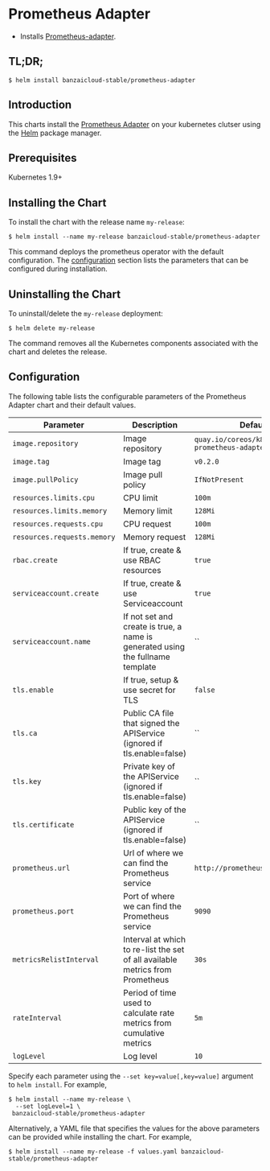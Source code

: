 # Prometheus Adapter

* Installs [Prometheus-adapter](https://github.com/DirectXMan12/k8s-prometheus-adapter).

## TL;DR;

```console
$ helm install banzaicloud-stable/prometheus-adapter
```

## Introduction

This charts install the [Prometheus Adapter](https://github.com/DirectXMan12/k8s-prometheus-adapter) on your kubernetes clutser using the [Helm](https://helm.sh) package manager.

## Prerequisites
Kubernetes 1.9+

## Installing the Chart

To install the chart with the release name `my-release`:

```console
$ helm install --name my-release banzaicloud-stable/prometheus-adapter
```

This command deploys the prometheus operator with the default configuration. The [configuration](#configuration) section lists the parameters that can be configured during installation.

## Uninstalling the Chart

To uninstall/delete the `my-release` deployment:

```console
$ helm delete my-release
```
The command removes all the Kubernetes components associated with the chart and deletes the release.

## Configuration

The following table lists the configurable parameters of the Prometheus Adapter chart and their default values.

| Parameter                       | Description                                                                     | Default                                     |
| ------------------------------- | ------------------------------------------------------------------------------- | --------------------------------------------|
| `image.repository`              | Image repository                                                                | `quay.io/coreos/k8s-prometheus-adapter-amd64` |
| `image.tag`                     | Image tag                                                                       | `v0.2.0`                                    |
| `image.pullPolicy`              | Image pull policy                                                               | `IfNotPresent`                              |
| `resources.limits.cpu`          | CPU limit                                                                       | `100m`                                      |
| `resources.limits.memory`       | Memory limit                                                                    | `128Mi`                                     |
| `resources.requests.cpu`        | CPU request                                                                     | `100m`                                      |
| `resources.requests.memory`     | Memory request                                                                  | `128Mi`                                     |
| `rbac.create`                   | If true, create & use RBAC resources                                            | `true`                                      |
| `serviceaccount.create`         | If true, create & use Serviceaccount                                            | `true`                                      |
| `serviceaccount.name`           | If not set and create is true, a name is generated using the fullname template  | ``                                          |
| `tls.enable`                    | If true, setup & use secret for TLS                                             | `false`                                     |
| `tls.ca`                        | Public CA file that signed the APIService (ignored if tls.enable=false)         | ``                                          |
| `tls.key`                       | Private key of the APIService (ignored if tls.enable=false)                     | ``                                          |
| `tls.certificate`               | Public key of the APIService (ignored if tls.enable=false)                      | ``                                          |
| `prometheus.url`                | Url of where we can find the Prometheus service                                 | `http://prometheus.default.svc`             |
| `prometheus.port`               | Port of where we can find the Prometheus service                                | `9090`                                      |
| `metricsRelistInterval`         | Interval at which to re-list the set of all available metrics from Prometheus   | `30s`                                       |
| `rateInterval`                  | Period of time used to calculate rate metrics from cumulative metrics           | `5m`                                        |
| `logLevel`                      | Log level                                                                       | `10`                                        |

Specify each parameter using the `--set key=value[,key=value]` argument to `helm install`. For example,

```console
$ helm install --name my-release \
  --set logLevel=1 \
 banzaicloud-stable/prometheus-adapter
```

Alternatively, a YAML file that specifies the values for the above parameters can be provided while installing the chart. For example,

```console
$ helm install --name my-release -f values.yaml banzaicloud-stable/prometheus-adapter
```
